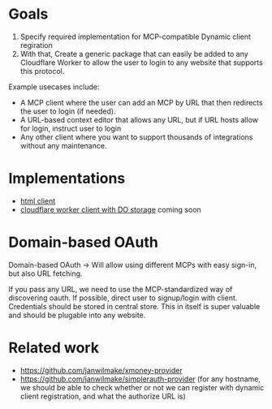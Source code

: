 # Goals

1. Specify required implementation for MCP-compatible Dynamic client regiration
2. With that, Create a generic package that can easily be added to any Cloudflare Worker to allow the user to login to any website that supports this protocol.

Example usecases include:

- A MCP client where the user can add an MCP by URL that then redirects the user to login (if needed).
- A URL-based context editor that allows any URL, but if URL hosts allow for login, instruct user to login
- Any other client where you want to support thousands of integrations without any maintenance.

# Implementations

- [html client](index.html)
- [cloudflare worker client with DO storage](#) coming soon

# Domain-based OAuth

Domain-based OAuth -> Will allow using different MCPs with easy sign-in, but also URL fetching.

If you pass any URL, we need to use the MCP-standardized way of discovering oauth. If possible, direct user to signup/login with client. Credentials should be stored in central store. This in itself is super valuable and should be plugable into any website.

# Related work

- https://github.com/janwilmake/xmoney-provider
- https://github.com/janwilmake/simplerauth-provider (for any hostname, we should be able to check whether or not we can register with dynamic client registration, and what the authorize URL is)
